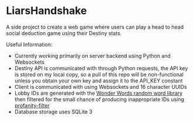 # LiarsHandshake
A side project to create a web game where users can play a head to head social deduction game using their Destiny stats.

Useful Information:

* Currently working primarily on server backend using Python and Websockets
* Destiny API is communicated with through Python requests, the API key is stored on my local copy,
  so a pull of this repo will be non-functional unless you obtain your own key and assign it to the
  API_KEY constant
* Client is communicated with using Websockets and 16 character UUIDs
* Lobby IDs are generated with the [Wonder Words random word library](https://pypi.org/project/wonderwords/) then filtered
  for the small chance of producing inappropriate IDs using [profanity-filter](https://pypi.org/project/profanity-filter/)
* Database storage uses SQLite 3
  

